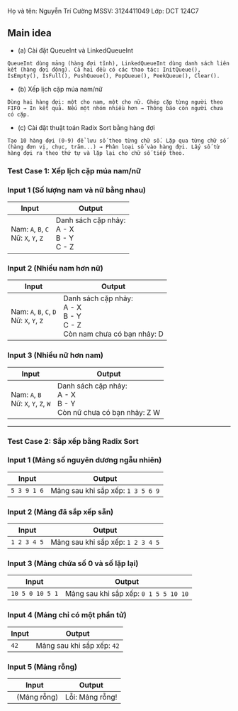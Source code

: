 Họ và tên: Nguyễn Trí Cường
MSSV: 3124411049
Lớp: DCT 124C7

## Main idea
- (a) Cài đặt QueueInt và LinkedQueueInt

``QueueInt dùng mảng (hàng đợi tĩnh), LinkedQueueInt dùng danh sách liên kết (hàng đợi động).
Cả hai đều có các thao tác: InitQueue(), IsEmpty(), IsFull(), PushQueue(), PopQueue(), PeekQueue(), Clear().``

- (b) Xếp lịch cặp múa nam/nữ

``Dùng hai hàng đợi: một cho nam, một cho nữ.
Ghép cặp từng người theo FIFO → In kết quả.
Nếu một nhóm nhiều hơn → Thông báo còn người chưa có cặp.``

-  (c) Cài đặt thuật toán Radix Sort bằng hàng đợi

``Tạo 10 hàng đợi (0-9) để lưu số theo từng chữ số.
Lặp qua từng chữ số (hàng đơn vị, chục, trăm...) → Phân loại số vào hàng đợi.
Lấy số từ hàng đợi ra theo thứ tự và lặp lại cho chữ số tiếp theo.
``
### Test Case 1: Xếp lịch cặp múa nam/nữ  

### **Input 1 (Số lượng nam và nữ bằng nhau)**  
| **Input** | **Output** |
|-----------|----------------------|
| Nam: `A`, `B`, `C` <br> Nữ: `X`, `Y`, `Z` | Danh sách cặp nhảy: <br> A - X <br> B - Y <br> C - Z |

### **Input 2 (Nhiều nam hơn nữ)**  
| **Input** | **Output** |
|-----------|----------------------|
| Nam: `A`, `B`, `C`, `D` <br> Nữ: `X`, `Y`, `Z` | Danh sách cặp nhảy: <br> A - X <br> B - Y <br> C - Z <br> Còn nam chưa có bạn nhảy: D |

### **Input 3 (Nhiều nữ hơn nam)**  
| **Input** | **Output** |
|-----------|----------------------|
| Nam: `A`, `B` <br> Nữ: `X`, `Y`, `Z`, `W` | Danh sách cặp nhảy: <br> A - X <br> B - Y <br> Còn nữ chưa có bạn nhảy: Z W |

---

### Test Case 2: Sắp xếp bằng Radix Sort  

### **Input 1 (Mảng số nguyên dương ngẫu nhiên)**  
| **Input** | **Output** |
|-----------|----------------------|
| `5 3 9 1 6` | Mảng sau khi sắp xếp: `1 3 5 6 9` |

### **Input 2 (Mảng đã sắp xếp sẵn)**  
| **Input** | **Output** |
|-----------|----------------------|
| `1 2 3 4 5` | Mảng sau khi sắp xếp: `1 2 3 4 5` |

### **Input 3 (Mảng chứa số 0 và số lặp lại)**  
| **Input** | **Output** |
|-----------|----------------------|
| `10 5 0 10 5 1` | Mảng sau khi sắp xếp: `0 1 5 5 10 10` |

### **Input 4 (Mảng chỉ có một phần tử)**  
| **Input** | **Output** |
|-----------|----------------------|
| `42` | Mảng sau khi sắp xếp: `42` |

### **Input 5 (Mảng rỗng)**  
| **Input** | **Output** |
|-----------|----------------------|
| ` ` (Mảng rỗng) | Lỗi: Mảng rỗng! |

